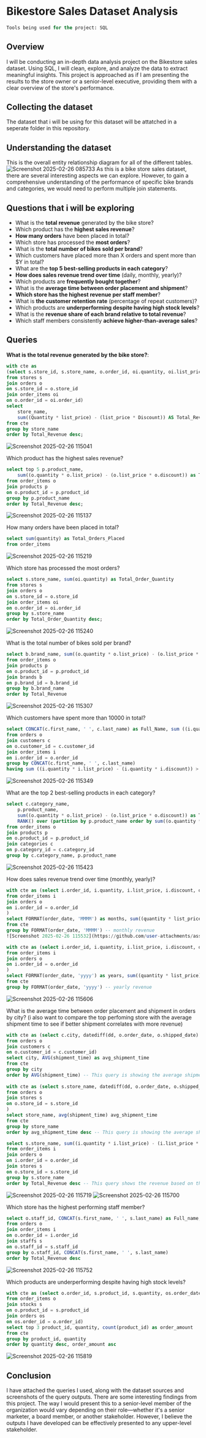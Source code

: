 # Bikestore Sales Dataset Analysis 

```sql
Tools being used for the project: SQL 
```
## Overview
I will be conducting an in-depth data analysis project on the Bikestore sales dataset. Using SQL, I will clean, explore, and analyze the data to extract meaningful insights. This project is approached as if I am presenting the results to the store owner or a senior-level executive, providing them with a clear overview of the store's performance.

## Collecting the dataset 
The dataset that i will be using for this dataset will be attatched in a seperate folder in this repository. 

## Understanding the dataset 
This is the overall entity relationship diagram for all of the different tables. 
![Screenshot 2025-02-26 085733](https://github.com/user-attachments/assets/84e3127e-27d0-43fe-ac7b-a4875aff6712)
As this is a bike store sales dataset, there are several interesting aspects we can explore. However, to gain a comprehensive understanding of the performance of specific bike brands and categories, we would need to perform multiple join statements.

## Questions that i will be exploring 
- What is the **total revenue** generated by the bike store?
- Which product has the **highest sales revenue**?
- **How many orders** have been placed in total?
- Which store has processed the **most orders**?
- What is the **total number of bikes sold per brand**?
- Which customers have placed more than X orders and spent more than $Y in total?
- What are the **top 5 best-selling products in each category**?
- **How does sales revenue trend over time** (daily, monthly, yearly)?
- Which products are **frequently bought together**?
- What is the **average time between order placement and shipment**?
- **Which store has the highest revenue per staff member**?
- What is **the customer retention rate** (percentage of repeat customers)?
- Which products are **underperforming despite having high stock levels**?
- What is the **revenue share of each brand relative to total revenue**?
- Which staff members consistently **achieve higher-than-average sales**?

## Queries
**What is the total revenue generated by the bike store?**: 
```sql
with cte as 
(select s.store_id, s.store_name, o.order_id, oi.quantity, oi.list_price, oi.discount
from stores s
join orders o 
on s.store_id = o.store_id
join order_items oi
on o.order_id = oi.order_id)
select 
	store_name,  
	sum((Quantity * list_price) - (list_price * Discount)) AS Total_Revenue
from cte
group by store_name
order by Total_Revenue desc;
```
![Screenshot 2025-02-26 115041](https://github.com/user-attachments/assets/3d9879ed-67cb-479b-84a1-dabed4c4e34a)

Which product has the highest sales revenue?
```sql
select top 5 p.product_name, 
	sum((o.quantity * o.list_price) - (o.list_price * o.discount)) as Total_Revenue
from order_items o
join products p
on o.product_id = p.product_id 
group by p.product_name
order by Total_Revenue desc;
```
![Screenshot 2025-02-26 115137](https://github.com/user-attachments/assets/7bbc679b-b259-42f8-8fd6-85399d1d0d68)

How many orders have been placed in total?
```sql
select sum(quantity) as Total_Orders_Placed
from order_items
```
![Screenshot 2025-02-26 115219](https://github.com/user-attachments/assets/fdc9ecf9-6809-4293-a5af-ba7685147942)

Which store has processed the most orders?
```sql
select s.store_name, sum(oi.quantity) as Total_Order_Quantity
from stores s
join orders o 
on s.store_id = o.store_id
join order_items oi
on o.order_id = oi.order_id
group by s.store_name
order by Total_Order_Quantity desc;
```
![Screenshot 2025-02-26 115240](https://github.com/user-attachments/assets/3f5af6f4-39fe-47fc-a5a7-3249cbea6914)

What is the total number of bikes sold per brand?
```sql
select b.brand_name, sum((o.quantity * o.list_price) - (o.list_price * o.discount)) as Total_Revenue
from order_items o
join products p
on o.product_id = p.product_id
join brands b
on p.brand_id = b.brand_id
group by b.brand_name
order by Total_Revenue
```
![Screenshot 2025-02-26 115307](https://github.com/user-attachments/assets/87e45ae7-788a-433d-8cd0-cc266e4fd9dd)

Which customers have spent more than 10000 in total?
```sql
select CONCAT(c.first_name, ' ', c.last_name) as Full_Name, sum ((i.quantity * i.list_price) - (i.quantity * i.discount)) as Total_Revenue
from orders o 
join customers c
on o.customer_id = c.customer_id
join order_items i
on i.order_id = o.order_id
group by CONCAT(c.first_name, ' ', c.last_name)
having sum ((i.quantity * i.list_price) - (i.quantity * i.discount)) > '10000'
```
![Screenshot 2025-02-26 115349](https://github.com/user-attachments/assets/e0bd3443-0b8f-43a6-bf85-8f3fd1334a0f)

What are the top 2 best-selling products in each category?
```sql
select c.category_name, 
	p.product_name, 
	sum((o.quantity * o.list_price) - (o.list_price * o.discount)) as Total_Revenue , 
	RANK() over (partition by p.product_name order by sum((o.quantity * o.list_price) - (o.list_price * o.discount)) desc) as ranks
from order_items o
join products p
on o.product_id = p.product_id
join categories c
on p.category_id = c.category_id
group by c.category_name, p.product_name
```
![Screenshot 2025-02-26 115423](https://github.com/user-attachments/assets/83828ef6-e1ab-41f2-966e-10f2cb6ce911)

How does sales revenue trend over time (monthly, yearly)?
```sql
with cte as (select i.order_id, i.quantity, i.list_price, i.discount, o.order_date
from order_items i
join orders o
on i.order_id = o.order_id
)
select FORMAT(order_date, 'MMMM') as months, sum((quantity * list_price) - (list_price * discount)) as Total_Revenue
from cte 
group by FORMAT(order_date, 'MMMM') -- monthly revenue
![Screenshot 2025-02-26 115532](https://github.com/user-attachments/assets/1b7587a1-81cb-4302-89d3-b95cebf822ad)

with cte as (select i.order_id, i.quantity, i.list_price, i.discount, o.order_date
from order_items i
join orders o
on i.order_id = o.order_id
)
select FORMAT(order_date, 'yyyy') as years, sum((quantity * list_price) - (list_price * discount)) as Total_Revenue
from cte 
group by FORMAT(order_date, 'yyyy') -- yearly revenue
```
![Screenshot 2025-02-26 115606](https://github.com/user-attachments/assets/fefb879c-8c64-4fe7-aae6-ce139f8383d1)

What is the average time between order placement and shipment in orders by city? (i also want to compare the top perfoming store with the average shipment time to see if better shipment correlates with more revenue)
```sql
with cte as (select c.city, datediff(dd, o.order_date, o.shipped_date) shipment_time
from orders o
join customers c
on o.customer_id = c.customer_id)
select city, AVG(shipment_time) as avg_shipment_time
from cte
group by city
order by AVG(shipment_time) -- This query is showing the average shipment time based on the city 
 
with cte as (select s.store_name, datediff(dd, o.order_date, o.shipped_date) shipment_time
from orders o
join stores s
on o.store_id = s.store_id
)
select store_name, avg(shipment_time) avg_shipment_time
from cte 
group by store_name
order by avg_shipment_time desc -- This query is showing the average shipping time based on the store

select s.store_name, sum((i.quantity * i.list_price) - (i.list_price * i.discount)) as Total_Revenue
from order_items i
join orders o
on i.order_id = o.order_id
join stores s
on o.store_id = s.store_id
group by s.store_name
order by Total_Revenue desc -- This query shows the revenue based on the store we can see that shipment time doesnt have has that much of an impact on the total revenue by store since santa cruiz ships on average in 2 days however they are ranked the second best performing store
```
![Screenshot 2025-02-26 115719](https://github.com/user-attachments/assets/9635e298-70d9-482c-afcb-2ac51db3d71f)
![Screenshot 2025-02-26 115700](https://github.com/user-attachments/assets/61966762-dda5-4384-b8c4-86edc56f837f)

Which store has the highest performing staff member?
```sql
select o.staff_id, CONCAT(s.first_name, ' ', s.last_name) as Full_name, sum((i.quantity * i.list_price) - (i.list_price * i.discount)) as Total_Revenue
from orders o
join order_items i
on o.order_id = i.order_id
join staffs s
on o.staff_id = s.staff_id
group by o.staff_id, CONCAT(s.first_name, ' ', s.last_name)
order by Total_Revenue desc
```
![Screenshot 2025-02-26 115752](https://github.com/user-attachments/assets/6e241e5a-d164-4433-90ff-0081c9c1fbcb)

Which products are underperforming despite having high stock levels?
```sql
with cte as (select o.order_id, s.product_id, s.quantity, os.order_date
from order_items o
join stocks s
on o.product_id = s.product_id 
join orders os
on os.order_id = o.order_id)
select top 3 product_id, quantity, count(product_id) as order_amount
from cte
group by product_id, quantity
order by quantity desc, order_amount asc
```
![Screenshot 2025-02-26 115819](https://github.com/user-attachments/assets/330bf15f-2394-4de3-b1c9-766420e57833)

## Conclusion
I have attached the queries I used, along with the dataset sources and screenshots of the query outputs. There are some interesting findings from this project. The way I would present this to a senior-level member of the organization would vary depending on their role—whether it's a senior marketer, a board member, or another stakeholder. However, I believe the outputs I have developed can be effectively presented to any upper-level stakeholder.

